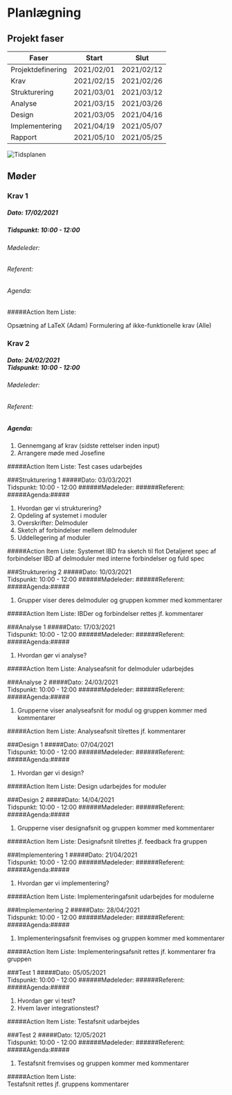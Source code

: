 # Planlægning

## Projekt faser

| Faser             | Start      | Slut       |
|-------------------|------------|------------|
| Projektdefinering | 2021/02/01 | 2021/02/12 |
| Krav              | 2021/02/15 | 2021/02/26 |
| Strukturering     | 2021/03/01 | 2021/03/12 |
| Analyse           | 2021/03/15 | 2021/03/26 |
| Design            | 2021/03/05 | 2021/04/16 |
| Implementering    | 2021/04/19 | 2021/05/07 |
| Rapport           | 2021/05/10 | 2021/05/25 |

![Tidsplanen](http://www.plantuml.com/plantuml/proxy?cache=no&src=https://raw.githubusercontent.com/Solvgraa-mager/E4PRJ4/main/Planing/timeline.puml)

## Møder

### Krav 1

##### Dato: 17/02/2021

##### Tidspunkt: 10:00 - 12:00

###### Mødeleder:

###### Referent:

###### Agenda: 


#####Action Item Liste: 

 Opsætning af LaTeX (Adam)
 Formulering af ikke-funktionelle krav (Alle)

### Krav 2
##### Dato: 24/02/2021<br>Tidspunkt: 10:00 - 12:00
###### Mødeleder: 
###### Referent: 
##### Agenda:
1. Gennemgang af krav (sidste rettelser inden input) 
2. Arrangere møde med Josefine 

#####Action Item Liste: 
 Test cases udarbejdes

###Strukturering 1
#####Dato: 03/03/2021<br>Tidspunkt: 10:00 - 12:00
######Mødeleder: 
######Referent: 
#####Agenda:#####

1. Hvordan gør vi strukturering? 
2. Opdeling af systemet i moduler
  1. Overskrifter: Delmoduler
  2. Sketch af forbindelser mellem delmoduler
3. Uddellegering af moduler
  
#####Action Item Liste: 
 Systemet IBD fra sketch til flot
 Detaljeret spec af forbindelser 
 IBD af delmoduler med interne forbindelser og fuld spec

###Strukturering 2
#####Dato: 10/03/2021<br>Tidspunkt: 10:00 - 12:00
######Mødeleder: 
######Referent: 
#####Agenda:#####
1. Grupper viser deres delmoduler og gruppen kommer med kommentarer
  
#####Action Item Liste: 
 IBDer og forbindelser rettes jf. kommentarer

###Analyse 1
#####Dato: 17/03/2021<br>Tidspunkt: 10:00 - 12:00
######Mødeleder: 
######Referent: 
#####Agenda:#####
1. Hvordan gør vi analyse? 
  
#####Action Item Liste: 
 Analyseafsnit for delmoduler udarbejdes 

###Analyse 2
#####Dato: 24/03/2021<br>Tidspunkt: 10:00 - 12:00
######Mødeleder: 
######Referent: 
#####Agenda:#####
1. Grupperne viser analyseafsnit for modul og gruppen kommer med kommentarer
  
#####Action Item Liste: 
 Analyseafsnit tilrettes jf. kommentarer

###Design 1
#####Dato: 07/04/2021<br>Tidspunkt: 10:00 - 12:00
######Mødeleder: 
######Referent: 
#####Agenda:#####
1. Hvordan gør vi design? 
  
#####Action Item Liste: 
 Design udarbejdes for moduler

###Design 2
#####Dato: 14/04/2021<br>Tidspunkt: 10:00 - 12:00
######Mødeleder: 
######Referent: 
#####Agenda:#####
1. Grupperne viser designafsnit og gruppen kommer med kommentarer
  
#####Action Item Liste: 
 Designafsnit tilrettes jf. feedback fra gruppen

###Implementering 1
#####Dato: 21/04/2021<br>Tidspunkt: 10:00 - 12:00
######Mødeleder: 
######Referent: 
#####Agenda:#####
  1. Hvordan gør vi implementering? 
  
#####Action Item Liste: 
 Implementeringafsnit udarbejdes for modulerne
  
###Implementering 2
#####Dato: 28/04/2021<br>Tidspunkt: 10:00 - 12:00
######Mødeleder: 
######Referent: 
#####Agenda:#####
  1. Implementeringsafsnit fremvises og gruppen kommer med kommentarer
  
#####Action Item Liste: 
 Implementeringsafsnit rettes jf. kommentarer fra gruppen

###Test 1
#####Dato: 05/05/2021<br>Tidspunkt: 10:00 - 12:00
######Mødeleder: 
######Referent: 
#####Agenda:#####
  1. Hvordan gør vi test? 
  2. Hvem laver integrationstest? 
  
#####Action Item Liste: 
 Testafsnit udarbejdes 

###Test 2
#####Dato: 12/05/2021<br>Tidspunkt: 10:00 - 12:00
######Mødeleder: 
######Referent: 
#####Agenda:#####
  1. Testafsnit fremvises og gruppen kommer med kommentarer 
  
#####Action Item Liste:  
 Testafsnit rettes jf. gruppens kommentarer


